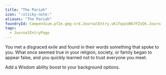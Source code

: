 ```yaml
---
title: "The Pariah"
icon: ":sticky-note:"
aliases: "The Pariah"
foundryId: Compendium.pf2e.gmg-srd.JournalEntry.uK1fqqsUNk7FZsOk.JournalEntryPage.okPECZ0G6YslWXNL
tags:
  - JournalEntryPage
---
```

You met a disgraced exile and found in their words something that spoke to you. What once seemed true in your religion, society, or family began to appear false, and you quickly learned not to trust everyone you meet.

Add a Wisdom ability boost to your background options.